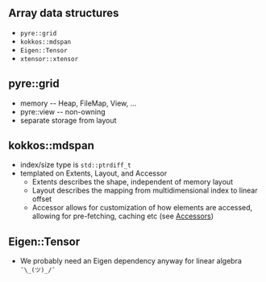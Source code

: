 ﻿## Array data structures

- `pyre::grid`
- `kokkos::mdspan`
- `Eigen::Tensor`
- `xtensor::xtensor`

## pyre::grid

- memory -- Heap, FileMap, View, ...
- pyre::view -- non-owning
- separate storage from layout

## kokkos::mdspan

- index/size type is `std::ptrdiff_t`
- templated on Extents, Layout, and Accessor
	- Extents describes the shape, independent of memory layout
	- Layout describes the mapping from multidimensional index to linear offset
	- Accessor allows for customization of how elements are accessed, allowing for pre-fetching, caching etc (see [Accessors](http://www.open-std.org/jtc1/sc22/wg21/docs/papers/2016/p0367r0.pdf))


## Eigen::Tensor

- We probably need an Eigen dependency anyway for linear algebra `¯\_(ツ)_/¯`

